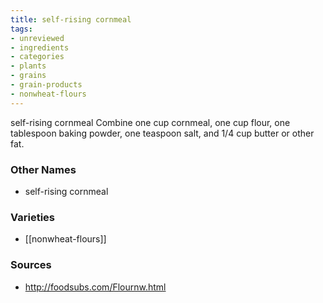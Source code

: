 ```yaml
---
title: self-rising cornmeal
tags:
- unreviewed
- ingredients
- categories
- plants
- grains
- grain-products
- nonwheat-flours
---
```

self-rising cornmeal Combine one cup cornmeal, one cup flour, one tablespoon baking powder, one teaspoon salt, and 1/4 cup butter or other fat.

### Other Names

* self-rising cornmeal

### Varieties

* [[nonwheat-flours]]

### Sources
* http://foodsubs.com/Flournw.html
